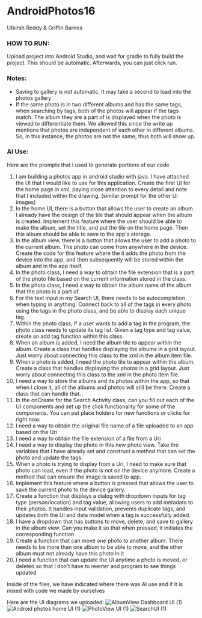 # AndroidPhotos16

Utkirsh Reddy & Griffin Barnes

### HOW TO RUN:
Upload project into Android Studio, and wait for gradle to fully build the project. This should be automatic. Afterwards, you can just click run.

### Notes:
- Saving to gallery is not automatic. It may take a second to load into the photos gallery
- If the same photo is in two different albums and has the same tags, when searching by tags, both of the photos will appear if the tags match. The album they are a part of is displayed when the photo is viewed to differentiate them. We allowed this since the write up mentions that photos are independent of each other in different albums. So, in this instance, the photos are not the same, thus both will show up.  


### AI Use:

Here are the prompts that I used to generate portions of our code

1. I am building a photos app in android studio with java. I have attached the UI that I would like to use for this application. Create the first UI for the home page in xml, paying close attention to every detail and note that I included within the drawing. (similar prompt for the other UI images)
2. In the home UI, there is a button that allows the user to create an album. I already have the design of the tile that should appear when the album is created. Implement this feature where the user should be able to make the album, set the title, and put the tile on the home page. Then this album should be able to save to the app's storage.
3. In the album view, there is a button that allows the user to add a photo to the current album. The photo can come from anywhere in the device. Create the code for this feature where the it adds the photo from the device into the app, and then subsequently will be stored within the album and in the app itself.
4. In the photo class, I need a way to obtain the file extension that is a part of the photo file based on the current information stored in the class.
5. In the photo class, I need a way to obtain the album name of the album that the photo is a part of.
6. For the text input in my Search UI, there needs to be autocompletion when typing in anything. Connect back to all of the tags in every photo using the tags in the photo class, and be able to display each unique tag.
7. Within the photo class, if a user wants to add a tag in the program, the photo class needs to update its tag list. Given a tag type and tag value, create an add tag function within this class.
8. When an album is added, I need the album tile to appear within the album. Create a class that handles displaying the albums in a grid layout. Just worry about connecting this class to the xml in the album item file.
9. When a photo is added, I need the photo tile to appear within the album. Create a class that handles displaying the photos in a grid layout. Just worry about connecting this class to the xml in the photo item file.
10. I need a way to store the albums and its photos within the app, so that when I close it, all of the albums and photos will still be there. Create a class that can handle that.
11. In the onCreate for the Search Activity class, can you fill out each of the UI components and set up the click functionality for some of the components. You can put place holders for new functions or clicks for right now.
12. I need a way to obtain the original file name of a file uploaded to an app based on the Uri
13. I need a way to obtain the file extension of a file from a Uri
14. I need a way to display the photo in this new photo view. Take the variables that I have already set and construct a method that can set the photo and update the tags.
15. When a photo is trying to display from a Uri, I need to make sure that photo can load, even if the photo is not on the device anymore. Create a method that can ensure the image is saved to app.
16. Implement this feature where a button is pressed that allows the user to save the current photo to the device gallery.
17. Create a function that displays a dialog with dropdown inputs for tag type (person/location) and tag value, allowing users to add metadata to their photos. It handles input validation, prevents duplicate tags, and updates both the UI and data model when a tag is successfully added.
18. I have a dropdown that has buttons to move, delete, and save to gallery in the album view. Can you make it so that when pressed, it initiates the corresponding function
19. Create a function that can move one photo to another album. There needs to be more than one album to be able to move, and the other album must not already have this photo in it
20. I need a function that can update the UI anytime a photo is moved, or deleted so that I don't have to reenter and program to see things updated

Inside of the files, we have indicated where there was AI use and if it is mixed with code we made by ourselves

Here are the UI diagrams we uploaded:
![AlbumView Dashboard UI (1)](https://github.com/user-attachments/assets/93aac12b-b9fd-4b6d-a496-7b3dfd5899b1)
![Android photos home UI (1)](https://github.com/user-attachments/assets/101a70e1-8880-4dbc-ac38-8aab28303c78)
![PhotoView UI (1)](https://github.com/user-attachments/assets/5a8c706b-05e0-4778-9752-29e6af97d2f5)
![SearchUI (1)](https://github.com/user-attachments/assets/b14c7148-6a2f-4aa9-9deb-04c8979bbce0)



